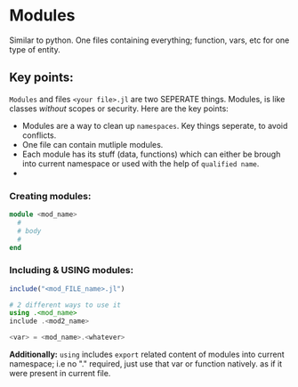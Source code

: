 # Modules

Similar to python. One files containing everything; function, vars, etc for one type of entity.

## Key points:

```Modules``` and files ```<your file>.jl``` are two SEPERATE things. Modules, is like classes _without_ scopes or security. Here are the key points:
* Modules are a way to clean up ```namespaces```. Key things seperate, to avoid conflicts.
* One file can contain mutliple modules.
* Each module has its stuff (data, functions) which can either be brough into current namespace or used with the help of ```qualified name```.
* 

### Creating modules:
```julia
module <mod_name>
  #
  # body
  #
end
```

### Including & USING modules:
```julia
include("<mod_FILE_name>.jl")

# 2 different ways to use it
using .<mod_name>
include .<mod2_name>

<var> = <mod_name>.<whatever>
```
   
**Additionally:**   ```using``` includes ```export``` related content of modules into current namespace; i.e no "." required, just use that var or function natively. as if it were present in current file.
   
